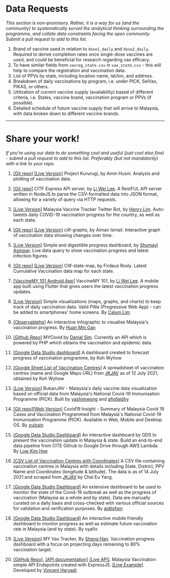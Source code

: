 # Data Requests

_This section is non-promisory. Rather, it is a way for us (and the community) to systematically surveil the analytical thinking surrounding the programme, and collate data constraints facing the open community. Submit a pull request to add to this list._

1) Brand of vaccine used in relation to `dose1_daily` and `dose2_daily`. Required to derive completion rates once single-dose vaccines are used, and could be beneficial for research regarding vax efficacy.
2) To have similar fields from `vaxreg_state.csv` in `vax_state.csv` - this will help to compare the registration and vaccination data.
3) List of PPVs by state, including location name, lat/lon, and address.
4) Breakdown of daily vaccinations by program, i.e. under PICK, SelVax, PIKAS, or others.
5) Utilization of current vaccine supply (availability) based of different criteria, i.e. States, vaccine brand, vaccination program or PPVs (if possible).
6) Detailed schedule of future vaccine supply that will arrive to Malaysia, with data broken down to different vaccine brands.

---

# Share your work!

_If you're using our data to do something cool and useful (just cool also fine) - submit a pull request to add to this list. Preferably (but not mandatorily) with a link to your repo._

1) [[Git repo]](https://github.com/aminhusni/project_kururugi_offline)
[[Live Version]](https://kururugi.blob.core.windows.net/kururugi/index.html)
Project Kururugi, by Amin Husni. Analysis and plotting of vaccination data.


2) [[Git repo]](https://github.com/leeliwei930/citf-express-api)
CITF Express API server, by [Li Wei Lee](https://techrino.net). A RestFUL API server written in NodeJS to parse the CSV-formatted data into JSON format, allowing for a variety of query via HTTP requests.


3) [[Live Version]](https://twitter.com/MYVaccineCount)
Malaysia Vaccine Tracker Twitter Bot, by [Henry Lim](https://twitter.com/henrylim96). Auto-tweets daily COVID-19 vaccination progress for the country, as well as each state.


4) [[Git repo]](https://github.com/pokgak/citf-graphs)
[[Live Version]](https://pokgak.github.io/citf-graphs)
citf-graphs, by Aiman Ismail. Interactive graph of vaccination data showing changes over time.


5) [[Live Version]](https://share.streamlit.io/mshumayl/malaysia-vaccination/main/dashboard_streamlit.py)
Simple and digestible progress dashboard, by [Shumayl Asmawi](https://twitter.com/Shumayl_). Live data query to show vaccination progress and latest infection figures.

6) [[Git repo]](https://github.com/firdausly/Citf-State-Map)
[[Live Version]](https://firdausly.github.io/Citf-State-Map/)
Citf-state-map, by Firdaus Rosly. Latest Cumulative Vaccination data map for each state.

7) [[VaccineMY 101 Android App]](https://play.google.com/store/apps/details?id=net.techrino.vaccinemy_101)
VaccineMY 101, by [Li Wei Lee](https://techrino.net). A mobile app built using Flutter that gives users the latest vaccination progress updates.

8) [[Live Version]](https://vax.covfefe.my/)
Simple visualizations (maps, graphs, and charts) to keep track of daily vaccination data. Valid PWa (Progressive Web App) - can be added to smartphones' home screens. By [Calum Lim](https://www.linkedin.com/in/calumlim/)

9) [[Observablehq]](https://observablehq.com/@minimumness/malaysias-covid-vaccination-progress)
An interactive infographic to visualise Malaysia's vaccination progress. By [Huan Min Gan](https://ministrudels.github.io/)

10) [[Github Repo]](https://github.com/danialsim95/mycovid)
MYCovid by [Danial Sim](https://github.com/danialsim95). Currently an API which is powered by PHP which obtains the vaccination and epidemic data.

11) [[Google Data Studio dashboard]](https://datastudio.google.com/s/qEsohEphTnA)
A dashboard created to forecast progress of vaccination programme, by Koh Wyhow

12) [[Google Sheet List of Vaccination Centres]](https://docs.google.com/spreadsheets/d/1Eurs9p9rzCjj33dbMk4266HgqdzONNtYNDwbcEdjpn0/edit?usp=sharing)
A spreadsheet of vaccination centres (name and Google Maps URL) from [JKJAV](https://www.vaksincovid.gov.my/) as of 12 July 2021, obtained by Koh Wyhow

8) [[Live Version]](https://bukanjav.com/)
BukanJAV - Malaysia's daily vaccine data visualization based on official data from Malaysia's National Covid-19 Immunisation Programme (PICK).  Built by [yashimwong](https://github.com/yashimwong/) and [afiqfaidhy](https://github.com/balistix)

13) [[Git repo]](https://github.com/zulzain2/covid19-insight-flutter)[[Web Version]](https://covid19.zulzayn.com/)
Covid19 Insight - Summary of Malaysia Covid 19 Cases and Vaccination Programmed from Malaysia's National Covid-19 Immunisation Programme (PICK). Available in Web, Mobile and Desktop OS. By [zulzain](https://github.com/zulzain2)

14) [[Google Data Studio Dashboard]](https://datastudio.google.com/reporting/18406380-bc57-4e1a-b5cd-a07f242f1ca3/page/OB1SC?s=gUlxxJLtG6k)
An interactive dashboard by GDS to present the vaccination update in Malaysia & state.
Build an end-to-end data pipeline from CITE Github to Google Drive through AWS Lambda.
By [Low Kim Hoe](https://www.linkedin.com/posts/ericlowkimhoe_citf-covid19-github-activity-6818191459301380096-Whyo)

15) [[CSV List of Vaccination Centres with Coordinates]](https://github.com/euyangchai/DSproject/blob/master/PPVscraper/ppv_cleaned.csv)
A CSV file containing vaccination centres in Malaysia with details including State, District, PPV Name and Coordinates (longitude & latitude). The data is as of 14 July 2021 and scraped from [JKJAV](https://www.vaksincovid.gov.my/) by Chai Eu Yang.

16) [[Google Data Studio Dashboard]](https://datastudio.google.com/reporting/8ba8d5d5-9a39-4506-af28-7ab8fcd8f8a9)
An extensive dashboard to be used to monitor the state of the Covid-19 outbreak as well as the progress of vaccination (Malaysia as a whole and by state). Data are manually curated on a daily basis and cross-checked with various official sources for validation and verification purposes. By [aidilsfwn](https://github.com/aidilsfwn)

17) [[Google Data Studio Dashboard]](https://datastudio.google.com/s/r8NqXYF2jpA)
An interactive mobile friendly dashboard to monitor progress as well as estimate future vaccination rate in Malaysia (and by state). By syafix

18) [[Live Version]](https://vax.tehcpeng.net/) MY Vax Tracker, By [Sheng Han](https://www.linkedin.com/in/shenghan/). Vaccination progress dashboard with a focus on projecting days remaining to 80% vaccination target. 

19) [[GitHub Repo]](https://github.com/vincenth19/myvaccine-backend), [[API documentation]](https://documenter.getpostman.com/view/16605343/Tzm8GG7u) [[Live API]](https://myvaccination-backend.vercel.app/api/). Malaysia Vaccination simple API Endspoints created with ExpressJS. [[Live Example]](https://mycoronastat.pages.dev). Developed by [Vincent Haryadi](https://vincenth19.com)

